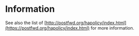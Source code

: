 # Information

See also the list of [http://postfwd.org/hapolicy/index.html](https://postfwd.org/hapolicy/index.html) for more information.

